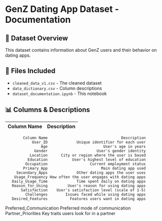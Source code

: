 
# GenZ Dating App Dataset - Documentation

## 📌 Dataset Overview
This dataset contains information about GenZ users and their behavior on dating apps.

## 📂 Files Included
- `cleaned_data_v1.csv` - The cleaned dataset
- `data_dictionary.csv` - Column descriptions
- `dataset_documentation.ipynb` - This notebook

## 📊 Columns & Descriptions
| Column Name | Description |
|-------------|-------------|
            Column Name                                 Description
                User_ID             Unique identifier for each user
                    Age                         User's age in years
                 Gender                      User's gender identity
               Location      City or region where the user is based
              Education           User's highest level of education
             Occupation                   Current employment status
            Primary_App                        Main dating app used
         Secondary_Apps             Other dating apps the user uses
        Usage_Frequency How often the user engages with dating apps
       Daily_Usage_Time             Time spent daily on dating apps
       Reason_for_Using         User's reason for using dating apps
           Satisfaction    User's satisfaction level (scale of 1-5)
             Challenges        Issues faced while using dating apps
       Desired_Features          Features users want in dating apps
Preferred_Communication             Preferred mode of communication
     Partner_Priorities      Key traits users look for in a partner
